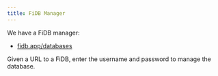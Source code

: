 ```yaml
---
title: FiDB Manager
---
```


We have a FiDB manager:

- [fidb.app/databases](https://fidb.app/databases)

Given a URL to a FiDB,
enter the username and password
to manage the database.
